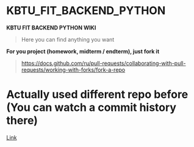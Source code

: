 # KBTU_FIT_BACKEND_PYTHON
**KBTU FIT BACKEND PYTHON WIKI**

> Here you can find anything you want


**For you project (homework, midterm / endterm), just fork it**
>https://docs.github.com/ru/pull-requests/collaborating-with-pull-requests/working-with-forks/fork-a-repo


# Actually used different repo before (You can watch a commit history there)
[Link](https://github.com/Danila-Khlebokazov/KBTU_Advanced_Django_1)
